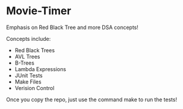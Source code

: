 # Movie-Timer
Emphasis on Red Black Tree and more DSA concepts! 

Concepts include:
* Red Black Trees
* AVL Trees
* B-Trees
* Lambda Expressions
* JUnit Tests
* Make Files
* Verision Control

Once you copy the repo, just use the command make to run the tests! 
